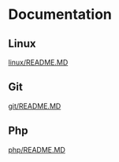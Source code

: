 # Documentation

## Linux

[linux/README.MD](linux/README.MD)

## Git

[git/README.MD](git/README.MD)

## Php

[php/README.MD](php/README.MD)

